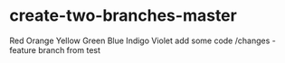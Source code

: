# create-two-branches-master
Red
Orange
Yellow
Green
Blue
Indigo 
Violet
add some code /changes - feature branch from test
